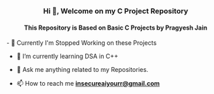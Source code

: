 <h3 align="center">Hi 👋, Welcome on my C Project Repository</h3>
<h4 align="center">This Repository is Based on Basic C Projects by Pragyesh Jain</h4>
- 🔭 Currently I'm Stopped Working on these Projects

- 🌱 I’m currently learning DSA in C++

- 💬 Ask me anything related to my Repositories.

- 📫 How to reach me **insecureaiyourr@gmail.com**

<p align="left">
</p>
